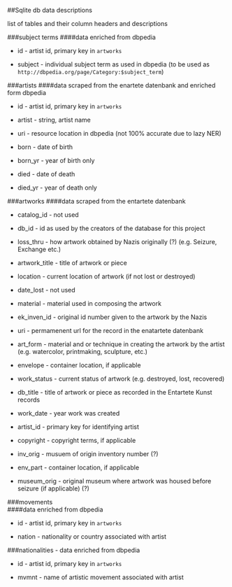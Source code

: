 ##Sqlite db data descriptions

list of tables and their column headers and descriptions

###subject terms 
####data enriched from dbpedia
* id - artist id, primary key in `artworks`

* subject - individual subject term as used in dbpedia (to be used as `http://dbpedia.org/page/Category:$subject_term`) 

###artists 
####data scraped from the enartete datenbank and enriched form dbpedia
* id - artist id, primary key in `artworks`

* artist - string, artist name

* uri - resource location in dbpedia (not 100% accurate due to lazy NER)

* born - date of birth

* born_yr - year of birth only

* died - date of death

* died_yr - year of death only


###artworks
####data scraped from the entartete datenbank

* catalog_id - not used

* db_id - id as used by the creators of the database for this project

* loss_thru - how artwork obtained by Nazis originally (?) (e.g. Seizure, Exchange etc.)

* artwork_title - title of artwork or piece

* location - current location of artwork (if not lost or destroyed)

* date_lost - not used

* material - material used in composing the artwork

* ek_inven_id - original id number given to the artwork by the Nazis

* uri - permamenent url for the record in the enatartete datenbank

* art_form - material and or technique in creating the artwork by the artist (e.g. watercolor, printmaking, sculpture, etc.)

* envelope - container location, if applicable 

* work_status - current status of artwork (e.g. destroyed, lost, recovered)

* db_title - title of artwork or piece as recorded in the Entartete Kunst records

* work_date - year work was created

* artist_id - primary key for identifying artist

* copyright - copyright terms, if applicable

* inv_orig - musuem of origin inventory number (?)

* env_part - container location, if applicable

* museum_orig - original museum where artwork was housed before seizure (if applicable) (?)


###movements  
####data enriched from dbpedia
* id - artist id, primary key in `artworks`

* nation - nationality or country associated with artist

###nationalities - data enriched from dbpedia
* id - artist id, primary key in `artworks`

* mvmnt - name of artistic movement associated with artist